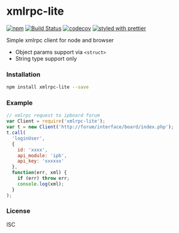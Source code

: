 # xmlrpc-lite

[![npm](https://img.shields.io/npm/v/xmlrpc-lite.svg)](https://www.npmjs.com/package/xmlrpc-lite)
[![Build Status](https://travis-ci.org/pqx/xmlrpc-lite.svg?branch=master)](https://travis-ci.org/pqx/xmlrpc-lite)
[![codecov](https://codecov.io/gh/pqx/xmlrpc-lite/branch/master/graph/badge.svg)](https://codecov.io/gh/pqx/xmlrpc-lite)
[![styled with prettier](https://img.shields.io/badge/styled_with-prettier-ff69b4.svg)](https://github.com/prettier/prettier)

Simple xmlrpc client for node and browser

* Object params support via `<struct>`
* String type support only

### Installation

```sh
npm install xmlrpc-lite --save
```

### Example

```javascript
// xmlrpc request to ipboard forum
var Client = require('xmlrpc-lite');
var t = new Client('http://forum/interface/board/index.php');
t.call(
  'loginUser',
  {
    id: 'xxxx',
    api_module: 'ipb',
    api_key: 'xxxxxx'
  },
  function(err, xml) {
    if (err) throw err;
    console.log(xml);
  }
);
```

### License

ISC
